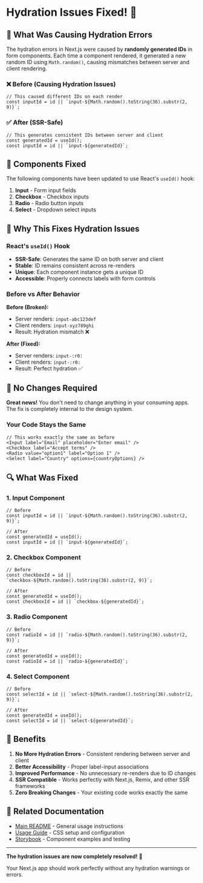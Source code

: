 # Hydration Issues Fixed! 🎉

## 🚨 What Was Causing Hydration Errors

The hydration errors in Next.js were caused by **randomly generated IDs** in form components. Each time a component rendered, it generated a new random ID using `Math.random()`, causing mismatches between server and client rendering.

### ❌ Before (Causing Hydration Issues)

```tsx
// This caused different IDs on each render
const inputId = id || `input-${Math.random().toString(36).substr(2, 9)}`;
```

### ✅ After (SSR-Safe)

```tsx
// This generates consistent IDs between server and client
const generatedId = useId();
const inputId = id || `input-${generatedId}`;
```

## 🔧 Components Fixed

The following components have been updated to use React's `useId()` hook:

1. **Input** - Form input fields
2. **Checkbox** - Checkbox inputs
3. **Radio** - Radio button inputs
4. **Select** - Dropdown select inputs

## 🎯 Why This Fixes Hydration Issues

### React's `useId()` Hook

- **SSR-Safe**: Generates the same ID on both server and client
- **Stable**: ID remains consistent across re-renders
- **Unique**: Each component instance gets a unique ID
- **Accessible**: Properly connects labels with form controls

### Before vs After Behavior

**Before (Broken):**

- Server renders: `input-abc123def`
- Client renders: `input-xyz789ghi`
- Result: Hydration mismatch ❌

**After (Fixed):**

- Server renders: `input-:r0:`
- Client renders: `input-:r0:`
- Result: Perfect hydration ✅

## 🚀 No Changes Required

**Great news!** You don't need to change anything in your consuming apps. The fix is completely internal to the design system.

### Your Code Stays the Same

```tsx
// This works exactly the same as before
<Input label="Email" placeholder="Enter email" />
<Checkbox label="Accept terms" />
<Radio value="option1" label="Option 1" />
<Select label="Country" options={countryOptions} />
```

## 🔍 What Was Fixed

### 1. Input Component

```tsx
// Before
const inputId = id || `input-${Math.random().toString(36).substr(2, 9)}`;

// After
const generatedId = useId();
const inputId = id || `input-${generatedId}`;
```

### 2. Checkbox Component

```tsx
// Before
const checkboxId = id || `checkbox-${Math.random().toString(36).substr(2, 9)}`;

// After
const generatedId = useId();
const checkboxId = id || `checkbox-${generatedId}`;
```

### 3. Radio Component

```tsx
// Before
const radioId = id || `radio-${Math.random().toString(36).substr(2, 9)}`;

// After
const generatedId = useId();
const radioId = id || `radio-${generatedId}`;
```

### 4. Select Component

```tsx
// Before
const selectId = id || `select-${Math.random().toString(36).substr(2, 9)}`;

// After
const generatedId = useId();
const selectId = id || `select-${generatedId}`;
```

## 🎉 Benefits

1. **No More Hydration Errors** - Consistent rendering between server and client
2. **Better Accessibility** - Proper label-input associations
3. **Improved Performance** - No unnecessary re-renders due to ID changes
4. **SSR Compatible** - Works perfectly with Next.js, Remix, and other SSR frameworks
5. **Zero Breaking Changes** - Your existing code works exactly the same

## 🔗 Related Documentation

- [Main README](./README.md) - General usage instructions
- [Usage Guide](./USAGE.md) - CSS setup and configuration
- [Storybook](./stories/) - Component examples and testing

---

**The hydration issues are now completely resolved!** 🎯

Your Next.js app should work perfectly without any hydration warnings or errors.

